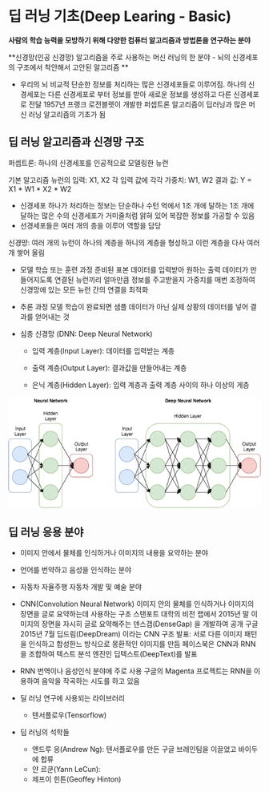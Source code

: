 # 딥 러닝 기초(Deep Learing - Basic)





**사람의 학습 능력을 모방하기 위해 다양한 컴퓨터 알고리즘과 방법론을 연구하는 분야** 

**신경망(인공 신경망) 알고리즘을 주로 사용하는 머신 러닝의 한 분야 - 뇌의 신경세포의 구조에서 착안해서 고안된 알고리즘 **

* 우리의 뇌
비교적 단순한 정보를 처리하는 많은 신경세포들로 이루어짐. 
하나의 신경세포는 다른 신경세포로 부터 정보를 받아 새로운 정보를 생성하고 다른 신경세포로 전달 
1957년 프랭크 로전블렛이 개발한 퍼셉트론 알고리즘이 딥러닝과 많은 머신 러닝 알고리즘의 기초가 됨

## 딥 러닝 알고리즘과 신경망 구조
퍼셉트론: 하나의 신경세포를 인공적으로 모델링한 뉴런 

기본 알고리즘
뉴런의 입력: X1, X2
각 입력 값에 각각 가중치: W1, W2 
결과 값: Y = X1 * W1 * X2 * W2

* 신경세포 하나가 처리하는 정보는 단순하나 수턴 억에서 1조 개에 달하는 1조 개에 달하는 많은 수의 신경세포가 거미줄처럼 앍혀 있어 복잡한 정보를 가공할 수 있음
* 선경세포들은 여러 개의 층을 이루어 역할을 담당

신경먕: 여러 개의 뉴런이 하나의 계층을 하니의 계층을 형성하고 이런 계층을 다사 여러 개 쌓어 올림

* 모델 학습 또는 훈련 과정 
준비된 표본 데이터를 입력받아 원하는 출력 데이터가 만들어지도록 연결된 뉴런끼리 얼마만큼 정보를 주고받을지 가중치를 매번 조정하여 신경망에 있는 모든 
뉴런 간의 연결을 최적화

* 추론 과정
모델 학습이 완료되면 샘플 데이터가 아닌 실제 상황의 데이터를 넣어 결과를 얻어내는 것 

* 심층 신경망 (DNN: Deep Neural Network)

  * 입력 계층(Input Layer): 데이터를 입력받는 계층
  
  * 출력 계층(Output Layer): 결과값을 만들어내는 계층 
  
  * 은닉 계층(Hidden Layer): 입력 계층과 출력 계층 사이의 하나 이상의 게층 
  
![DNN 구조](./dnn.png)

## 딥 러닝 응용 분야

* 이미지 안에서 물체를 인식하거나 이미지의 내용을 요약하는 분야 
* 언어를 번약하고 음성을 인식하는 분야
* 자동차 자율주행 자동차 개발 및 예술 분야 

* CNN(Convolution Neural Network)
이미지 안의 물체를 인식하거나 이미지의 장면을 글로 요약하는데 사용하는 구조 
스탠포트 대학의 비전 랩에서 2015년 말 이미지의 장면을 자시히 글로 요약해주는 덴스갭(DenseGap) 을 개발하여 공개
구글 2015년 7월 딥드림(DeepDream) 이라는 CNN 구조 발표: 서로 다른 이미지 패턴을 인식하고 합성한느 방식으로 몽환적인 이미지를 만듬
페이스북은 CNN과 RNN을 조합하여 텍스트 분석 엔진인 딥텍스트(DeepText)를 발표 

* RNN
번역이나 음성인식 분야에 주로 사용
구글의 Magenta 프로젝트는 RNN을 이용하여 음악을 작곡하는 시도를 하고 있음

* 딜 러닝 연구에 사용되는 라이브러리

  * 텐서플로우(Tensorflow)
  
* 딥 러닝의 석학들
  * 앤드루 응(Andrew Ng): 텐서플로우를 만든 구글 브레인팀을 이끌었고 바이두에 합류 
  * 얀 르쿤(Yann LeCun):  
  * 제프이 힌튼(Geoffey Hinton)
  





